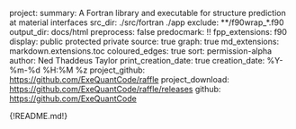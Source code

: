 project:
summary: A Fortran library and executable for structure prediction at material interfaces
src_dir: ./src/fortran
    ./app
exclude: **/f90wrap_*.f90
output_dir: docs/html
preprocess: false
predocmark: !!
fpp_extensions: f90
display: public
         protected
         private
source: true
graph: true
md_extensions: markdown.extensions.toc
coloured_edges: true
sort: permission-alpha
author: Ned Thaddeus Taylor
print_creation_date: true
creation_date: %Y-%m-%d %H:%M %z
project_github: https://github.com/ExeQuantCode/raffle
project_download: https://github.com/ExeQuantCode/raffle/releases
github: https://github.com/ExeQuantCode

{!README.md!}